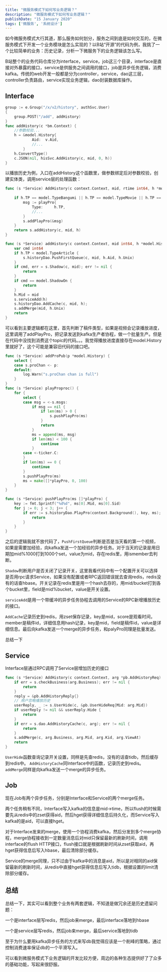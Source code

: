 ```yaml
---
title: "微服务模式下如何写业务逻辑？"
description: "微服务模式下如何写业务逻辑？"
publishDate: "15 January 2020"
tags: ['微服务', '系统设计']
---
```


如今微服务模式大行其道，那么服务如何划分，服务之间到底是如何交互的，在微服务模式下开发一个业务模块是怎么实现的？以B站“开源”的代码为例，我挑了一个比较简单的业务：历史记录，分析一下微服务下的业务逻辑该怎么写。

<!-- more -->

B站整个的业务代码仓库分为interface，service，job这三个目录，interface是直接对外暴露的接口，service是供服务之间调用的接口，job是异步任务逻辑，消费kafka。传统的web开发一般都是分为controller，service，dao这三层，controller负责路由，service实现业务逻辑，dao封装数据库操作。

## Interface
```go
group := e.Group("/x/v2/history", authSvc.User)
{
	group.POST("/add", addHistory)
}
func addHistory(c *bm.Context) {
    //参数校验...
    h = &model.History{
            Aid:  v.Aid,
            //...
        }
    h.ConvertType()
    c.JSON(nil, hisSvc.AddHistory(c, mid, 0, h))
}
```
以播放历史为例，入口在addHistory这个函数里，做参数绑定后对参数校验，创建实体类，调用service层的处理函数：
```go
func (s *Service) AddHistory(c context.Context, mid, rtime int64, h *model.History) (err error) {
	
	if h.TP == model.TypeBangumi || h.TP == model.TypeMovie || h.TP == model.TypePGC {
		msg := playPro{
			Type:     h.TP,
			//...
		}
		s.addPlayPro(&msg)
	}
	return s.addHistory(c, mid, h)
}

func (s *Service) addHistory(c context.Context, mid int64, h *model.History) (err error) {
	var cmd int64
	if h.TP < model.TypeArticle {
		s.historyDao.PushFirstQueue(c, mid, h.Aid, h.Unix)
	}
	if cmd, err = s.Shadow(c, mid); err != nil {
		return
	}
	if cmd == model.ShadowOn {
		return
	}
	h.Mid = mid
	s.serviceAdd(h)
	s.historyDao.AddCache(c, mid, h);
	s.addMerge(mid, h.Unix)
	return
}
```
可以看到主要逻辑都在这里，首先判断了稿件类型，如果是视频会记录播放进度，这里调用了addPlayPro，把记录发送到kafka生产者协程，做一个批量生产。但是在代码中没找到消费这个topic的代码。。。我觉得播放进度直接存在model.History里就好了，这个可能是兼容旧代码的接口吧。
```go
func (s *Service) addProPub(p *model.History) {
	select {
	case s.proChan <- p:
	default:
		log.Warn("s.proChan chan is full")
	}
}
func (s *Service) playProproc() {
	for {
		select {
		case msg = <-s.msgs:
			if msg == nil {
				if len(ms) > 0 {
					s.pushPlayPro(ms)
				}
				return
			}
			ms = append(ms, msg)
			if len(ms) < 100 {
				continue
			}
		case <-ticker.C:
		}
		if len(ms) == 0 {
			continue
		}
		s.pushPlayPro(ms)
		ms = make([]*playPro, 0, 100)
	}
}

func (s *Service) pushPlayPro(ms []*playPro) {
	key := fmt.Sprintf("%d%d", ms[0].Mid, ms[0].Sid)
	for j := 0; j < 3; j++ {
		if err := s.historyDao.PlayPro(context.Background(), key, ms); err == nil {
			return
		}
	}
}
```
之后的逻辑我就不放代码了，`PushFirstQueue`判断是否是当天看的第一个视频，如果是需要加经验，向kafka发送一个加经验的异步任务。对于当天的记录是用日期加mid%1000打到1000个set，value为mid，存在redis里，用ismember去判断。

`Shadow`判断用户是否关闭了记录开关，这里我看代码中有一个配置开关可以选择是否用rpc请求Service，如果没有配置或者RPC返回错误就去查询redis，redis没有的话查hbase。开关记录在redis里是用一个hash去存的，用mid/bucket打到各个bucket里，field是mid%bucket，value是开关设置。

`serviceAdd`是用一个带缓冲的异步任务协程去调用的Service的RPC新增播放历史的接口。

`AddCache`记录历史到redis，用zset保存记录，key是mid，score是观看时间，member是稿件id，详细信息用hash记录，key是mid，field是稿件id，value是详细信息。最后向kafka发送一个merge的异步任务，和palyPro同理是批量发送。

总结一下

## Service

Interface层通过RPC调用了Service层增加历史的接口
```go
func (s *Service) AddHistory(c context.Context, arg *pb.AddHistoryReq) (reply *pb.AddHistoryReply, err error) {
	if err = s.checkBusiness(arg.Business); err != nil {
		return
	}
	reply = &pb.AddHistoryReply{}
	// 用户忽略播放历史
	userReply, _ := s.UserHide(c, &pb.UserHideReq{Mid: arg.Mid})
	if userReply != nil && userReply.Hide {
		return
	}
	if err = s.dao.AddHistoryCache(c, arg); err != nil {
		return
	}
	s.addMerge(c, arg.Business, arg.Mid, arg.Kid, arg.ViewAt)
	return
}
```
`UserHide`函数查询记录开关设置，同样是先查redis，没有的话查tidb，然后缓存到redis中。
`AddHistoryCache`同Interface中的函数，记录历史到redis。
`addMerge`同样是向kafka发送一个merge的异步任务。

## Job

现在Job有两个异步任务，分别是Interface和Service的两个merge任务。

两个任务稍有不同，Interface写入kafka的信息是mid->time，所以flush的时候需要先从redis中的zset获得aid，然后hget获得详细信息后持久化，而Service写入kafka的是aid，可以直接hget。

对于Interface发来的merge，使用一个协程消费kafka，然后分发到多个merge协程，merge协程接收到一定数量消息后对mid只保留最新的刷新时间，调用interface的flush HTTP接口，flush接口就是根据刷新时间从zset获取aid，再hget获得信息后写入hbase，最后清除部分缓存。

Service的merge同理，只不过由于kafka中的消息是aid，所以是对相同的aid保留最新的刷新时间，从redis中直接hget获得信息后写入tidb，根据设置的limit清除部分缓存。

## 总结

总结一下，其实可以看到整个业务有两套逻辑，不知道是做冗余还是历史遗留问题：

一个是interface层写redis，然后job来merge，最后interface落地到hbase

一个是service层写redis，然后job来merge，最后service落地到tidb

至于为什么要用kafka异步任务的方式来写db我觉得应该是一个削峰的策略，通过控制消费速率保证db的一个平滑写入。

可以看到微服务模式下业务逻辑的开发比较方便，周边的各种生态提供好了了众多的基础功能，写起来很舒服。